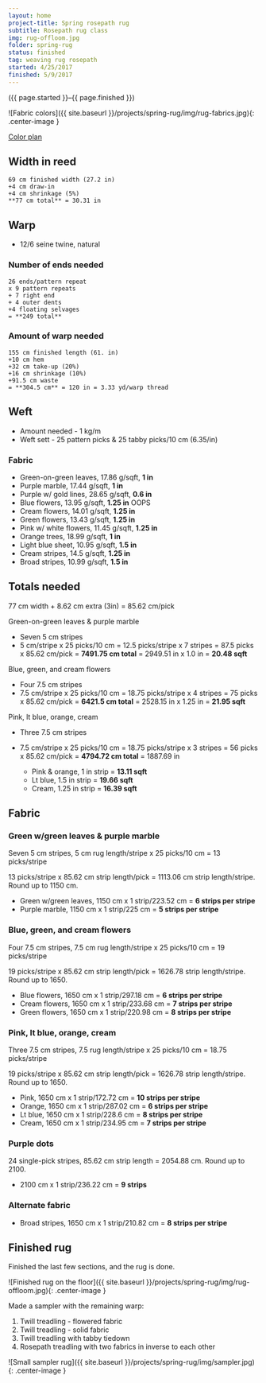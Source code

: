 ```yaml
---
layout: home
project-title: Spring rosepath rug
subtitle: Rosepath rug class
img: rug-offloom.jpg
folder: spring-rug
status: finished
tag: weaving rug rosepath
started: 4/25/2017
finished: 5/9/2017
---
```

<p class="center">({{ page.started }}–{{ page.finished }})</p>

![Fabric colors]({{ site.baseurl }}/projects/spring-rug/img/rug-fabrics.jpg){: .center-image }

<a href="http://lynness.github.io/projects/spring-rug/spring-rug-plan.html">Color plan</a>

## Width in reed


```
69 cm finished width (27.2 in)
+4 cm draw-in
+4 cm shrinkage (5%)
**77 cm total** = 30.31 in
```


## Warp
* 12/6 seine twine, natural

### Number of ends needed


```
26 ends/pattern repeat
x 9 pattern repeats
+ 7 right end
+ 4 outer dents
+4 floating selvages
= **249 total**
```

### Amount of warp needed


```
155 cm finished length (61. in)
+10 cm hem
+32 cm take-up (20%)
+16 cm shrinkage (10%)
+91.5 cm waste
= **304.5 cm** = 120 in = 3.33 yd/warp thread
```

## Weft
* Amount needed - 1 kg/m
* Weft sett - 25 pattern picks & 25 tabby picks/10 cm (6.35/in)

### Fabric
   - Green-on-green leaves, 17.86 g/sqft, **1 in**
   - Purple marble, 17.44 g/sqft, **1 in**
   - Purple w/ gold lines, 28.65 g/sqft, **0.6 in**
   - Blue flowers,  13.95 g/sqft, **1.25 in** OOPS
   - Cream flowers, 14.01 g/sqft, **1.25 in**
   - Green flowers, 13.43 g/sqft, **1.25 in**
   - Pink w/ white flowers, 11.45 g/sqft, **1.25 in**
   - Orange trees, 18.99 g/sqft, **1 in**
   - Light blue sheet, 10.95 g/sqft, **1.5 in**
   - Cream stripes, 14.5 g/sqft, **1.25 in**
   - Broad stripes, 10.99 g/sqft, **1.5 in**

## Totals needed
77 cm width + 8.62 cm extra (3in) = 85.62 cm/pick

Green-on-green leaves & purple marble

- Seven 5 cm stripes
- 5 cm/stripe x 25 picks/10 cm = 12.5 picks/stripe x 7 stripes = 87.5 picks x 85.62 cm/pick = **7491.75 cm total** = 2949.51 in x 1.0 in = **20.48 sqft**

Blue, green, and cream flowers

- Four 7.5 cm stripes
- 7.5 cm/stripe x 25 picks/10 cm = 18.75 picks/stripe x 4 stripes = 75 picks x 85.62 cm/pick = **6421.5 cm total** = 2528.15 in x 1.25 in = **21.95 sqft**

Pink, lt blue, orange, cream

- Three 7.5 cm stripes
- 7.5 cm/stripe x 25 picks/10 cm = 18.75 picks/stripe x 3 stripes = 56 picks x 85.62 cm/pick = **4794.72 cm total** = 1887.69 in

  - Pink & orange, 1 in strip = **13.11 sqft**
  - Lt blue, 1.5 in strip = **19.66 sqft**
  - Cream, 1.25 in strip = **16.39 sqft**
  
## Fabric

### Green w/green leaves & purple marble
Seven 5 cm stripes, 5 cm rug length/stripe x 25 picks/10 cm = 13 picks/stripe

13 picks/stripe x 85.62 cm strip length/pick = 1113.06 cm strip length/stripe. Round up to 1150 cm.

- Green w/green leaves, 1150 cm x 1 strip/223.52 cm = **6 strips per stripe**
- Purple marble, 1150 cm x 1 strip/225 cm = **5 strips per stripe**

### Blue, green, and cream flowers
Four 7.5 cm stripes, 7.5 cm rug length/stripe x 25 picks/10 cm = 19 picks/stripe

19 picks/stripe x 85.62 cm strip length/pick = 1626.78 strip length/stripe. Round up to 1650.

- Blue flowers, 1650 cm x 1 strip/297.18 cm = **6 strips per stripe**
- Cream flowers, 1650 cm x 1 strip/233.68 cm = **7 strips per stripe**
- Green flowers, 1650 cm x 1 strip/220.98 cm = **8 strips per stripe**

### Pink, lt blue, orange, cream
Three 7.5 cm stripes, 7.5 rug length/stripe x 25 picks/10 cm = 18.75 picks/stripe

19 picks/stripe x 85.62 cm strip length/pick = 1626.78 strip length/stripe. Round up to 1650.

- Pink, 1650 cm x 1 strip/172.72 cm = **10 strips per stripe**
- Orange, 1650 cm x 1 strip/287.02 cm = **6 strips per stripe**
- Lt blue, 1650 cm x 1 strip/228.6 cm = **8 strips per stripe**
- Cream, 1650 cm x 1 strip/234.95 cm = **7 strips per stripe**

### Purple dots
24 single-pick stripes, 85.62 cm strip length = 2054.88 cm. Round up to 2100.
- 2100 cm x 1 strip/236.22 cm = **9 strips**

### Alternate fabric
-   Broad stripes, 1650 cm x 1 strip/210.82 cm = **8 strips per stripe**  

## Finished rug
Finished the last few sections, and the rug is done.

![Finished rug on the floor]({{ site.baseurl }}/projects/spring-rug/img/rug-offloom.jpg){: .center-image }

Made a sampler with the remaining warp:
1. Twill treadling - flowered fabric
2. Twill treadling - solid fabric
3. Twill treadling with tabby tiedown
4. Rosepath treadling with two fabrics in inverse to each other

![Small sampler rug]({{ site.baseurl }}/projects/spring-rug/img/sampler.jpg){: .center-image }
